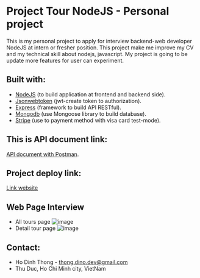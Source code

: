 # Project Tour NodeJS - Personal project 
This is my personal project to apply for interview backend-web developer NodeJS at intern or fresher position. This project make me improve my CV and my technical skill about nodejs, javascript. My project is going to be update more features for user can experiment.
## Built with:
- [NodeJS](https://nodejs.org/en) (to build application at frontend and backend side).
- [Jsonwebtoken](https://jwt.io/) (jwt-create token to authorization).
- [Express](https://expressjs.com/) (framework to build API RESTful).
- [Mongodb](https://www.mongodb.com/) (use Mongoose library to build database).
- [Stripe](https://stripe.com/) (use to payment method with visa card test-mode).
## This is API document link: 
[API document with Postman](https://documenter.getpostman.com/view/31262025/2sA358cQaM/).
## Project deploy link: 
[Link website](https://tour-nodejs-nnqt.onrender.com/)
## Web Page Interview
- All tours page
![image](https://github.com/thongdinodev/tour-nodejs/assets/149248507/1938beb8-2e6f-411f-8a66-b1b5d7c07f7a)
- Detail tour page
![image](https://github.com/thongdinodev/tour-nodejs/assets/149248507/46597649-63ee-4a3e-ba62-82963e003d85)
## Contact: 
- Ho Dinh Thong - thong.dino.dev@gmail.com
- Thu Duc, Ho Chi Minh city, VietNam



